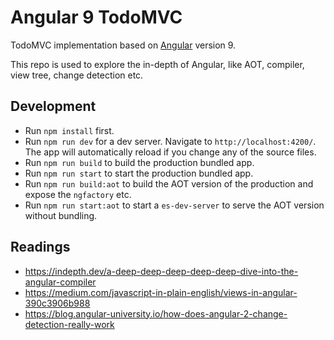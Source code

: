 # Angular 9 TodoMVC

TodoMVC implementation based on [Angular](https://angular.io) version 9.

This repo is used to explore the in-depth of Angular, like AOT, compiler, view tree, change detection etc.

## Development

-   Run `npm install` first.
-   Run `npm run dev` for a dev server. Navigate to `http://localhost:4200/`. The app will automatically reload if you change any of the source files.
-   Run `npm run build` to build the production bundled app.
-   Run `npm run start` to start the production bundled app.
-   Run `npm run build:aot` to build the AOT version of the production and expose the `ngfactory` etc.
-   Run `npm run start:aot` to start a `es-dev-server` to serve the AOT version without bundling.

## Readings

-   https://indepth.dev/a-deep-deep-deep-deep-deep-dive-into-the-angular-compiler
-   https://medium.com/javascript-in-plain-english/views-in-angular-390c3906b988
-   https://blog.angular-university.io/how-does-angular-2-change-detection-really-work
